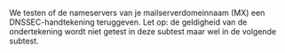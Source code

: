 We testen of de nameservers van je mailserverdomeinnaam (MX) een DNSSEC-handtekening teruggeven. Let op: de geldigheid van de ondertekening wordt niet getest in deze subtest maar wel in de volgende subtest.
